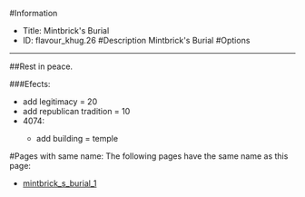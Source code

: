 #Information
 - Title: Mintbrick's Burial
 - ID: flavour_khug.26
#Description
Mintbrick's Burial
#Options

___
##Rest in peace.

###Efects:<ul><li>add legitimacy = 20</li><li>add republican tradition = 10</li><li>4074:</li><ul><li>add building = temple</li></ul></ul>


#Pages with same name:
The following pages have the same name as this page:
 - [mintbrick_s_burial_1](mintbrick_s_burial_1.md)
